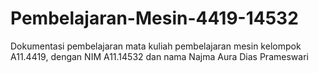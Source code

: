 # Pembelajaran-Mesin-4419-14532
Dokumentasi pembelajaran mata kuliah pembelajaran mesin kelompok A11.4419, dengan NIM A11.14532 dan nama Najma Aura Dias Prameswari 
